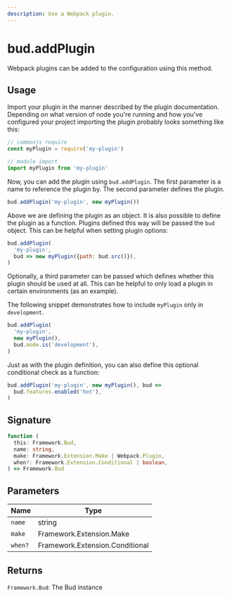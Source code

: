 ```yaml
---
description: Use a Webpack plugin.
---
```


# bud.addPlugin

Webpack plugins can be added to the configuration using this method.

## Usage

Import your plugin in the manner described by the plugin documentation. Depending on what version of node you're running and how you've configured your project importing the plugin probably looks something like this:

```js
// commonjs require
const myPlugin = require('my-plugin')

// module import
import myPlugin from 'my-plugin'
```

Now, you can add the plugin using `bud.addPlugin`. The first parameter is a name to reference the plugin by. The second parameter defines the plugin.

```js
bud.addPlugin('my-plugin', new myPlugin())
```

Above we are defining the plugin as an object. It is also possible to define the plugin as a function. Plugins defined this way will be passed the `bud` object. This can be helpful when setting plugin options:

```js
bud.addPlugin(
  'my-plugin',
  bud => new myPlugin({path: bud.src()}),
)
```

Optionally, a third parameter can be passed which defines whether this plugin should be used at all. This can be helpful to only load a plugin in certain environments (as an example).

The following snippet demonstrates how to include `myPlugin` only in `development`.

```js
bud.addPlugin(
  'my-plugin',
  new myPlugin(),
  bud.mode.is('development'),
)
```

Just as with the plugin definition, you can also define this optional conditional check as a function:

```js
bud.addPlugin('my-plugin', new myPlugin(), bud =>
  bud.features.enabled('hot'),
)
```

## Signature

```ts
function (
  this: Framework.Bud,
  name: string,
  make: Framework.Extension.Make | Webpack.Plugin,
  when?: Framework.Extension.Conditional | boolean,
) => Framework.Bud
```

## Parameters

| Name    | Type                            |
| ------- | ------------------------------- |
| `name`  | string                          |
| `make`  | Framework.Extension.Make        | Webpack.Plugin |
| `when?` | Framework.Extension.Conditional | boolean |

## Returns

`Framework.Bud`: The Bud instance
